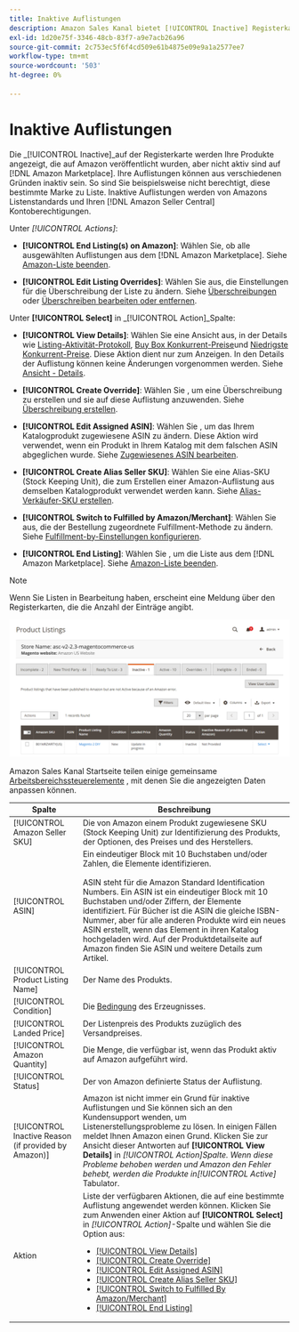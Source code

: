 ```yaml
---
title: Inaktive Auflistungen
description: Amazon Sales Kanal bietet [!UICONTROL Inactive] Registerkarte zur Überwachung der zurzeit inaktiven Elemente [!DNL Amazon Marketplace] Auflistungen.
exl-id: 1d20e75f-3346-48cb-83f7-a9e7acb26a96
source-git-commit: 2c753ec5f6f4cd509e61b4875e09e9a1a2577ee7
workflow-type: tm+mt
source-wordcount: '503'
ht-degree: 0%

---
```


# Inaktive Auflistungen

Die _[!UICONTROL Inactive]_auf der Registerkarte werden Ihre Produkte angezeigt, die auf Amazon veröffentlicht wurden, aber nicht aktiv sind auf [!DNL Amazon Marketplace]. Ihre Auflistungen können aus verschiedenen Gründen inaktiv sein. So sind Sie beispielsweise nicht berechtigt, diese bestimmte Marke zu Liste. Inaktive Auflistungen werden von Amazons Listenstandards und Ihren [!DNL Amazon Seller Central] Kontoberechtigungen.

Unter _[!UICONTROL Actions]_:

- **[!UICONTROL End Listing(s) on Amazon]**: Wählen Sie, ob alle ausgewählten Auflistungen aus dem [!DNL Amazon Marketplace]. Siehe [Amazon-Liste beenden](./end-listings-manually.md).

- **[!UICONTROL Edit Listing Overrides]**: Wählen Sie aus, die Einstellungen für die Überschreibung der Liste zu ändern. Siehe [Überschreibungen](./overrides.md) oder [Überschreiben bearbeiten oder entfernen](./creating-editing-overrides.md#edit-override-single-listing).

Unter **[!UICONTROL Select]** in _[!UICONTROL Action]_Spalte:

- **[!UICONTROL View Details]**: Wählen Sie eine Ansicht aus, in der Details wie [Listing-Aktivität-Protokoll](./product-listing-details.md#listing-activity-log), [Buy Box Konkurrent-Preise](./product-listing-details.md#buy-box-competitor-pricing)und [Niedrigste Konkurrent-Preise](./product-listing-details.md#lowest-competitor-pricing). Diese Aktion dient nur zum Anzeigen. In den Details der Auflistung können keine Änderungen vorgenommen werden. Siehe [Ansicht - Details](./product-listing-details.md).

- **[!UICONTROL Create Override]**: Wählen Sie , um eine Überschreibung zu erstellen und sie auf diese Auflistung anzuwenden. Siehe [Überschreibung erstellen](./creating-editing-overrides.md).

- **[!UICONTROL Edit Assigned ASIN]**: Wählen Sie , um das Ihrem Katalogprodukt zugewiesene ASIN zu ändern. Diese Aktion wird verwendet, wenn ein Produkt in Ihrem Katalog mit dem falschen ASIN abgeglichen wurde. Siehe [Zugewiesenes ASIN bearbeiten](./edit-assigned-asin.md).

- **[!UICONTROL Create Alias Seller SKU]**: Wählen Sie eine Alias-SKU (Stock Keeping Unit), die zum Erstellen einer Amazon-Auflistung aus demselben Katalogprodukt verwendet werden kann. Siehe [Alias-Verkäufer-SKU erstellen](./create-alias-seller-sku.md).

- **[!UICONTROL Switch to Fulfilled by Amazon/Merchant]**: Wählen Sie aus, die der Bestellung zugeordnete Fulfillment-Methode zu ändern. Siehe [Fulfillment-by-Einstellungen konfigurieren](./fulfilled-by.md#configure-fulfilled-by-settings).

- **[!UICONTROL End Listing]**: Wählen Sie , um die Liste aus dem [!DNL Amazon Marketplace]. Siehe [Amazon-Liste beenden](./end-listings-manually.md).

>[!NOTE]
>
>Wenn Sie Listen in Bearbeitung haben, erscheint eine Meldung über den Registerkarten, die die Anzahl der Einträge angibt.

![Inaktive Amazon-Auflistungen](assets/amazon-inactive-listings.png)

Amazon Sales Kanal Startseite teilen einige gemeinsame [Arbeitsbereichssteuerelemente](./workspace-controls.md) , mit denen Sie die angezeigten Daten anpassen können.

| Spalte | Beschreibung |
|--- |--- |
| [!UICONTROL Amazon Seller SKU] | Die von Amazon einem Produkt zugewiesene SKU (Stock Keeping Unit) zur Identifizierung des Produkts, der Optionen, des Preises und des Herstellers. |
| [!UICONTROL ASIN] | Ein eindeutiger Block mit 10 Buchstaben und/oder Zahlen, die Elemente identifizieren.<br><br>ASIN steht für die Amazon Standard Identification Numbers. Ein ASIN ist ein eindeutiger Block mit 10 Buchstaben und/oder Ziffern, der Elemente identifiziert. Für Bücher ist die ASIN die gleiche ISBN-Nummer, aber für alle anderen Produkte wird ein neues ASIN erstellt, wenn das Element in ihren Katalog hochgeladen wird. Auf der Produktdetailseite auf Amazon finden Sie ASIN und weitere Details zum Artikel. |
| [!UICONTROL Product Listing Name] | Der Name des Produkts. |
| [!UICONTROL Condition] | Die [Bedingung](./product-listing-condition.md) des Erzeugnisses. |
| [!UICONTROL Landed Price] | Der Listenpreis des Produkts zuzüglich des Versandpreises. |
| [!UICONTROL Amazon Quantity] | Die Menge, die verfügbar ist, wenn das Produkt aktiv auf Amazon aufgeführt wird. |
| [!UICONTROL Status] | Der von Amazon definierte Status der Auflistung. |
| [!UICONTROL Inactive Reason (if provided by Amazon)] | Amazon ist nicht immer ein Grund für inaktive Auflistungen und Sie können sich an den Kundensupport wenden, um Listenerstellungsprobleme zu lösen. In einigen Fällen meldet Ihnen Amazon einen Grund. Klicken Sie zur Ansicht dieser Antworten auf **[!UICONTROL View Details]** in _[!UICONTROL Action]_Spalte. Wenn diese Probleme behoben werden und Amazon den Fehler behebt, werden die Produkte in_[!UICONTROL Active]_ Tabulator. |
| Aktion | Liste der verfügbaren Aktionen, die auf eine bestimmte Auflistung angewendet werden können. Klicken Sie zum Anwenden einer Aktion auf **[!UICONTROL Select]** in _[!UICONTROL Action]_-Spalte und wählen Sie die Option aus:<ul><li>[[!UICONTROL View Details]](./product-listing-details.md)</li><li>[[!UICONTROL Create Override]](./creating-editing-overrides.md)</li><li>[[!UICONTROL Edit Assigned ASIN]](./edit-assigned-asin.md)</li><li>[[!UICONTROL Create Alias Seller SKU]](./create-alias-seller-sku.md#region-specific)</li><li>[[!UICONTROL Switch to Fulfilled By Amazon/Merchant]](./fulfilled-by.md#configure-fulfilled-by-settings)</li><li>[[!UICONTROL End Listing]](./end-listings-manually.md)</li></ul> |
